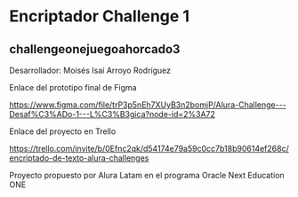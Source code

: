 # Encriptador Challenge 1

## challengeonejuegoahorcado3

Desarrollador: Moisés Isaí Arroyo Rodríguez

Enlace del prototipo final de Figma

https://www.figma.com/file/trP3p5nEh7XUyB3n2bomjP/Alura-Challenge---Desaf%C3%ADo-1---L%C3%B3gica?node-id=2%3A72 

Enlace del proyecto en Trello

https://trello.com/invite/b/0Efnc2qk/d54174e79a59c0cc7b18b90614ef268c/encriptado-de-texto-alura-challenges


Proyecto propuesto por Alura Latam en el programa Oracle Next Education ONE